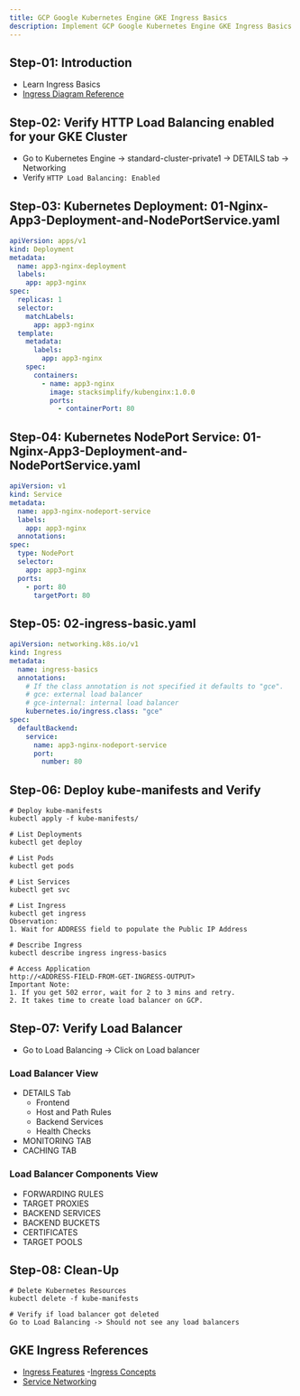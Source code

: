 ```yaml
---
title: GCP Google Kubernetes Engine GKE Ingress Basics
description: Implement GCP Google Kubernetes Engine GKE Ingress Basics
---
```


## Step-01: Introduction
- Learn Ingress Basics
- [Ingress Diagram Reference](https://cloud.google.com/kubernetes-engine/docs/concepts/ingress#ingress_to_resource_mappings)

## Step-02: Verify HTTP Load Balancing enabled for your GKE Cluster
- Go to Kubernetes Engine -> standard-cluster-private1 -> DETAILS tab -> Networking
- Verify `HTTP Load Balancing: Enabled` 


## Step-03: Kubernetes Deployment: 01-Nginx-App3-Deployment-and-NodePortService.yaml
```yaml
apiVersion: apps/v1
kind: Deployment
metadata:
  name: app3-nginx-deployment
  labels:
    app: app3-nginx
spec:
  replicas: 1
  selector:
    matchLabels:
      app: app3-nginx
  template:
    metadata:
      labels:
        app: app3-nginx
    spec:
      containers:
        - name: app3-nginx
          image: stacksimplify/kubenginx:1.0.0
          ports:
            - containerPort: 80
```

## Step-04: Kubernetes NodePort Service: 01-Nginx-App3-Deployment-and-NodePortService.yaml
```yaml
apiVersion: v1
kind: Service
metadata:
  name: app3-nginx-nodeport-service
  labels:
    app: app3-nginx
  annotations:
spec:
  type: NodePort
  selector:
    app: app3-nginx
  ports:
    - port: 80
      targetPort: 80
```

## Step-05: 02-ingress-basic.yaml
```yaml
apiVersion: networking.k8s.io/v1
kind: Ingress
metadata:
  name: ingress-basics
  annotations:
    # If the class annotation is not specified it defaults to "gce".
    # gce: external load balancer
    # gce-internal: internal load balancer
    kubernetes.io/ingress.class: "gce"  
spec:
  defaultBackend:
    service:
      name: app3-nginx-nodeport-service
      port:
        number: 80                   
```

## Step-06: Deploy kube-manifests and Verify
```t
# Deploy kube-manifests
kubectl apply -f kube-manifests/

# List Deployments
kubectl get deploy

# List Pods
kubectl get pods

# List Services
kubectl get svc

# List Ingress
kubectl get ingress
Observation:
1. Wait for ADDRESS field to populate the Public IP Address

# Describe Ingress 
kubectl describe ingress ingress-basics

# Access Application
http://<ADDRESS-FIELD-FROM-GET-INGRESS-OUTPUT>
Important Note:
1. If you get 502 error, wait for 2 to 3 mins and retry. 
2. It takes time to create load balancer on GCP.
```

## Step-07: Verify Load Balancer
- Go to Load Balancing -> Click on Load balancer
### Load Balancer View 
- DETAILS Tab
  - Frontend
  - Host and Path Rules
  - Backend Services
  - Health Checks
- MONITORING TAB
- CACHING TAB 
### Load Balancer Components View
- FORWARDING RULES
- TARGET PROXIES
- BACKEND SERVICES
- BACKEND BUCKETS
- CERTIFICATES
- TARGET POOLS

## Step-08: Clean-Up
```t
# Delete Kubernetes Resources
kubectl delete -f kube-manifests

# Verify if load balancer got deleted
Go to Load Balancing -> Should not see any load balancers
```
 

## GKE Ingress References
- [Ingress Features](https://cloud.google.com/kubernetes-engine/docs/how-to/ingress-features)
-[Ingress Concepts](https://cloud.google.com/kubernetes-engine/docs/concepts/ingress)
- [Service Networking](https://cloud.google.com/kubernetes-engine/docs/concepts/service-networking)